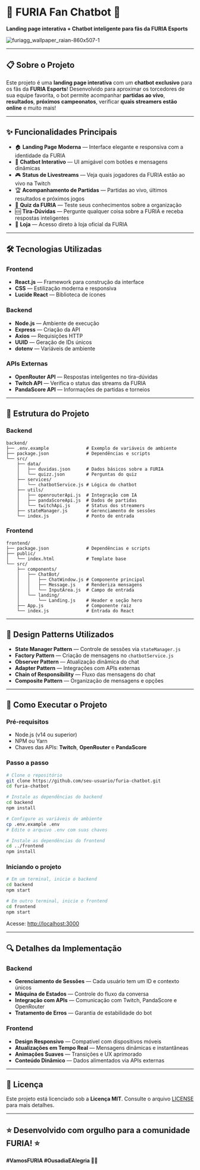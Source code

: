 
# 🐺 FURIA Fan Chatbot 🤖  
**Landing page interativa + Chatbot inteligente para fãs da FURIA Esports**

![furiagg_wallpaper_raian-860x507-1](https://github.com/user-attachments/assets/5b063b98-ca58-40be-9097-49473e17a1be)

---

## 📋 Sobre o Projeto  
Este projeto é uma **landing page interativa** com um **chatbot exclusivo** para os fãs da **FURIA Esports**! Desenvolvido para aproximar os torcedores de sua equipe favorita, o bot permite acompanhar **partidas ao vivo**, **resultados**, **próximos campeonatos**, verificar **quais streamers estão online** e muito mais!

---

## ✨ Funcionalidades Principais

- 🏠 **Landing Page Moderna** — Interface elegante e responsiva com a identidade da FURIA  
- 💬 **Chatbot Interativo** — UI amigável com botões e mensagens dinâmicas  
- 🎮 **Status de Livestreams** — Veja quais jogadores da FURIA estão ao vivo na Twitch  
- 🏆 **Acompanhamento de Partidas** — Partidas ao vivo, últimos resultados e próximos jogos  
- 🧠 **Quiz da FURIA** — Teste seus conhecimentos sobre a organização  
- 🆘 **Tira-Dúvidas** — Pergunte qualquer coisa sobre a FURIA e receba respostas inteligentes  
- 🛒 **Loja** — Acesso direto à loja oficial da FURIA  

---

## 🛠️ Tecnologias Utilizadas

### Frontend
- **React.js** — Framework para construção da interface  
- **CSS** — Estilização moderna e responsiva  
- **Lucide React** — Biblioteca de ícones  

### Backend
- **Node.js** — Ambiente de execução  
- **Express** — Criação da API  
- **Axios** — Requisições HTTP  
- **UUID** — Geração de IDs únicos  
- **dotenv** — Variáveis de ambiente  

### APIs Externas
- **OpenRouter API** — Respostas inteligentes no tira-dúvidas  
- **Twitch API** — Verifica o status das streams da FURIA  
- **PandaScore API** — Informações de partidas e torneios  

---

## 📁 Estrutura do Projeto

### Backend

```
backend/
├── .env.example              # Exemplo de variáveis de ambiente
├── package.json              # Dependências e scripts
└── src/
    ├── data/
    │   ├── duvidas.json      # Dados básicos sobre a FURIA
    │   └── quizz.json        # Perguntas do quiz
    ├── services/
    │   └── chatbotService.js # Lógica do chatbot
    ├── utils/
    │   ├── openrouterApi.js  # Integração com IA
    │   ├── pandaScoreApi.js  # Dados de partidas
    │   └── twitchApi.js      # Status dos streamers
    ├── stateManager.js       # Gerenciamento de sessões
    └── index.js              # Ponto de entrada
```

### Frontend

```
frontend/
├── package.json              # Dependências e scripts
├── public/
│   └── index.html            # Template base
└── src/
    ├── components/
    │   ├── ChatBot/
    │   │   ├── ChatWindow.js # Componente principal
    │   │   ├── Message.js    # Renderiza mensagens
    │   │   └── InputArea.js  # Campo de entrada
    │   └── landing/
    │       └── Landing.js    # Header e seção hero
    ├── App.js                # Componente raiz
    └── index.js              # Entrada do React
```

---

## 🧩 Design Patterns Utilizados

- **State Manager Pattern** — Controle de sessões via `stateManager.js`  
- **Factory Pattern** — Criação de mensagens no `chatbotService.js`  
- **Observer Pattern** — Atualização dinâmica do chat  
- **Adapter Pattern** — Integrações com APIs externas  
- **Chain of Responsibility** — Fluxo das mensagens do chat  
- **Composite Pattern** — Organização de mensagens e opções  

---

## 🚀 Como Executar o Projeto

### Pré-requisitos
- Node.js (v14 ou superior)
- NPM ou Yarn
- Chaves das APIs: **Twitch**, **OpenRouter** e **PandaScore**

### Passo a passo

```bash
# Clone o repositório
git clone https://github.com/seu-usuario/furia-chatbot.git
cd furia-chatbot

# Instale as dependências do backend
cd backend
npm install

# Configure as variáveis de ambiente
cp .env.example .env
# Edite o arquivo .env com suas chaves

# Instale as dependências do frontend
cd ../frontend
npm install
```

### Iniciando o projeto

```bash
# Em um terminal, inicie o backend
cd backend
npm start

# Em outro terminal, inicie o frontend
cd frontend
npm start
```

Acesse: [http://localhost:3000](http://localhost:3000)

---

## 🔍 Detalhes da Implementação

### Backend
- **Gerenciamento de Sessões** — Cada usuário tem um ID e contexto únicos  
- **Máquina de Estados** — Controle do fluxo da conversa  
- **Integração com APIs** — Comunicação com Twitch, PandaScore e OpenRouter  
- **Tratamento de Erros** — Garantia de estabilidade do bot  

### Frontend
- **Design Responsivo** — Compatível com dispositivos móveis  
- **Atualizações em Tempo Real** — Mensagens dinâmicas e instantâneas  
- **Animações Suaves** — Transições e UX aprimorado  
- **Conteúdo Dinâmico** — Dados alimentados via APIs externas  

---

## 📜 Licença

Este projeto está licenciado sob a **Licença MIT**. Consulte o arquivo [LICENSE](./LICENSE) para mais detalhes.

---

## ⭐ Desenvolvido com orgulho para a comunidade FURIA! ⭐  
**#VamosFURIA #OusadiaEAlegria 🖤🤍**
